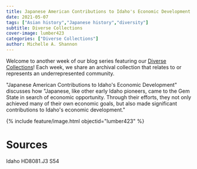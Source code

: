 ```yaml
---
title: Japanese American Contributions to Idaho's Economic Development
date: 2021-05-07
tags: ["Asian history","Japanese history","diversity"]
subtitle: Diverse Collections
cover-image: lumber423
categories: ["Diverse Collections"]
author: Michelle A. Shannon
---
```


Welcome to another week of our blog series featuring our [Diverse Collections](https://harvester.lib.uidaho.edu/series/diversecollections.html)! Each week, we share an archival collection that relates to or represents an underrepresented community.

"Japanese American Contributions to Idaho's Economic Development" discusses how "Japanese, like other early Idaho pioneers, came to the Gem State in search of economic opportunity. Through their efforts, they not only achieved many of their own economic goals, but also made significant contributions to Idaho's economic development."

{% include feature/image.html objectid="lumber423" %}

# Sources

Idaho HD8081.J3 S54